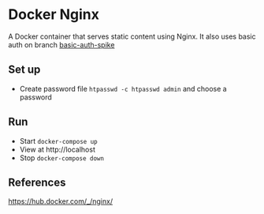 # Docker Nginx
A Docker container that serves static content using Nginx. It also uses basic auth on branch [basic-auth-spike](https://github.com/DeveloperDavo/docker-nginx/tree/basic-auth-spike)

## Set up
* Create password file `htpasswd -c htpasswd admin` and choose a password

## Run
* Start `docker-compose up`
* View at http://localhost
* Stop `docker-compose down`

## References
https://hub.docker.com/_/nginx/
